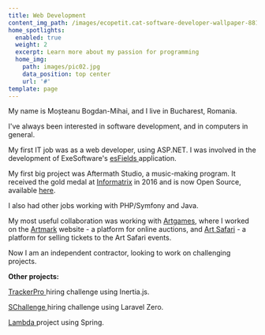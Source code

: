 ```yaml
---
title: Web Development
content_img_path: /images/ecopetit.cat-software-developer-wallpaper-881812.png
home_spotlights:
  enabled: true
  weight: 2
  excerpt: Learn more about my passion for programming
  home_img:
    path: images/pic02.jpg
    data_position: top center
    url: '#'
template: page
---
```

My name is Moșteanu Bogdan-Mihai, and I live in Bucharest, Romania.

I've always been interested in software development, and in computers in general.

My first IT job was as a web developer, using ASP.NET. I was involved in the development of ExeSoftware's [esFields ](https://www.exesoftware.ro/ro/produse/esfields/)application.

My first big project was Aftermath Studio, a music-making program. It received the gold medal at [Informatrix](https://infomatrix.ro/) in 2016 and is now Open Source, available [here](https://github.com/xndbogdan/AftermathStudio).

I also had other jobs working with PHP/Symfony and Java. 

My most useful collaboration was working with [Artgames](http://artgames.ro/), where I worked on the [Artmark](https://artmark.ro) website - a platform for online auctions, and [Art Safari](https://tickets.artsafari.ro/e) - a platform for selling tickets to the Art Safari events.

Now I am an independent contractor, looking to work on challenging projects.

**Other projects:**

[TrackerPro ](https://github.com/xndbogdan/TrackerPro)hiring challenge using Inertia.js.

[SChallenge ](https://github.com/xndbogdan/SChallenge)hiring challenge using Laravel Zero.

[Lambda ](https://github.com/xndbogdan/lambda-git)project using Spring.